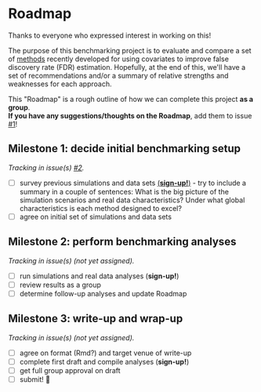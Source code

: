 # Roadmap

Thanks to everyone who expressed interest in working on this!  

The purpose of this benchmarking project is to evaluate and compare a set of [methods](notes/1_methods.md) recently developed for using covariates to improve false discovery rate (FDR) estimation. Hopefully, at the end of this, we'll have a set of recommendations and/or a summary of relative strengths and weaknesses for each approach.  

This "Roadmap" is a rough outline of how we can complete this project **as a group**.  
**If you have any suggestions/thoughts on the Roadmap**, add them to issue [#1](https://github.com/pkimes/benchmark-fdr/issues/1)!

## Milestone 1: decide initial benchmarking setup
*Tracking in issue(s) [#2](https://github.com/pkimes/benchmark-fdr/issues/2).*

- [ ] survey previous simulations and data sets [(**sign-up!**)](https://github.com/pkimes/benchmark-fdr/issues/2) - try to include a summary in a couple of sentences: What is the big picture of the simulation scenarios and real data characteristics? Under what global characteristics is each method designed to excel? 
- [ ] agree on initial set of simulations and data sets

## Milestone 2: perform benchmarking analyses
*Tracking in issue(s) (not yet assigned).*

- [ ] run simulations and real data analyses (**sign-up!**)
- [ ] review results as a group
- [ ] determine follow-up analyses and update Roadmap

## Milestone 3: write-up and wrap-up
*Tracking in issue(s) (not yet assigned).*

- [ ] agree on format (Rmd?) and target venue of write-up
- [ ] complete first draft and compile analyses (**sign-up!**)
- [ ] get full group approval on draft
- [ ] submit! :tada: 
